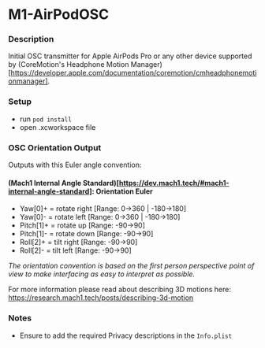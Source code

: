 # M1-AirPodOSC

### Description
Initial OSC transmitter for Apple AirPods Pro or any other device supported by (CoreMotion's Headphone Motion Manager)[https://developer.apple.com/documentation/coremotion/cmheadphonemotionmanager].

### Setup
 - run `pod install`
 - open .xcworkspace file

### OSC Orientation Output
Outputs with this Euler angle convention: 

#### (Mach1 Internal Angle Standard)[https://dev.mach1.tech/#mach1-internal-angle-standard]: Orientation Euler
- Yaw[0]+ = rotate right [Range: 0->360 | -180->180]
- Yaw[0]- = rotate left [Range: 0->360 | -180->180]
- Pitch[1]+ = rotate up [Range: -90->90]
- Pitch[1]- = rotate down [Range: -90->90]
- Roll[2]+ = tilt right [Range: -90->90]
- Roll[2]- = tilt left [Range: -90->90] 

_The orientation convention is based on the first person perspective point of view to make interfacing as easy to interpret as possible._

For more information please read about describing 3D motions here: https://research.mach1.tech/posts/describing-3d-motion

### Notes
 - Ensure to add the required Privacy descriptions in the `Info.plist`

